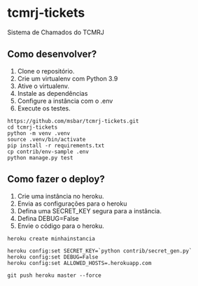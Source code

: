# tcmrj-tickets

Sistema de Chamados do TCMRJ

## Como desenvolver?

1. Clone o repositório.
2. Crie um virtualenv com Python 3.9
3. Ative o virtualenv.
4. Instale as dependências
5. Configure a instância com o .env
6. Execute os testes.

```console
https://github.com/msbar/tcmrj-tickets.git
cd tcmrj-tickets
python -m venv .venv
source .venv/bin/activate
pip install -r requirements.txt
cp contrib/env-sample .env
python manage.py test
```

## Como fazer o deploy?

1. Crie uma instância no heroku.
2. Envia as configurações para o heroku
3. Defina uma SECRET_KEY segura para a instância.
4. Defina DEBUG=False
5. Envie o código para o heroku.

```console
heroku create minhainstancia

heroku config:set SECRET_KEY=`python contrib/secret_gen.py`
heroku config:set DEBUG=False
heroku config:set ALLOWED_HOSTS=.herokuapp.com

git push heroku master --force